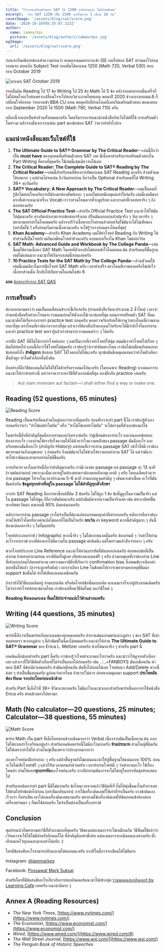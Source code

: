 ```yaml
---
title: 'รีวิวการเตรียมตัวสอบ SAT ได้ 1500 ฉบับอ่านเอง ไม่เรียนพิเศษ'
excerpt: 'จาก SAT 1250 เป็น 1500 ภายในเวลา 1 เดือน 10 วัน'
coverImage: '/assets/blog/sat/score.png'
date: '2020-10-18T05:35:07.322Z'
author:
  name: iammarkps
  picture: '/assets/blog/authors/iammarkps.jpg'
ogImage:
  url: '/assets/blog/sat/score.png'
---
```


ก่อนจะเริ่มอธิบายต้องเท้าความก่อนว่า ตอนแรกผมอยากจะเข้า ISE เลยไปสอบ SAT ธรรมดาไว้ก่อนรอบแรก ค่อยเก็บ Subject Test รอบนั้นได้คะแนน 1250 (Math 720, Verbal 530) สอบรอบ October 2019

![คะแนน SAT October 2019](/assets/blog/sat/sat-oct.png)

รอบนั้นผิด Reading ไป 17 ข้อ Writing ไป 25 ข้อ Math ไป 5 ข้อ หลังจากสอบรอบนั้นเสร็จก็ไม่ได้สนใจอะไรต่อเพราะเปลี่ยนใจจะไปสอบวิศวะภาคไทยแทน พอมาปี 2020 ช่วงกลางเทอมม.6 ก็เปลี่ยนใจอีกรอบ ว่าอยากเข้า BBA CU แทน พอคุยกับที่บ้านโอเคก็เลยเริ่มเตรียมตัวสอบ พอมาสอบรอบ September 2020 ได้ 1500 (Math 790, Verbal 710) ครับ

บล็อกนี้จะแบ่งเป็นห้าส่วนทั้งหมดนะครับ โดยเริ่มจากการแนะนำหนังสือกับเว็บไซต์ที่ใช้ การเตรียมตัวโดยรวม หลังจากนั้นจะเจาะแต่ละ part ของข้อสอบ SAT ว่าควรทำยังไงบ้าง

## แนะนำหนังสือและเว็บไซต์ที่ใช้

1. **The Ultimate Guide to SAT® Grammar by The Critical Reader**—เล่มนี้ถือว่าเป็น **must have** ของทุกคนที่เตรียมตัวสอบ SAT เลย มีเนื้อหาสำหรับการเตรียมตัวสอบใน Part Writing ที่ครบที่สุดครับ ใช้เล่มนี้เล่มเดียวจบได้เลย
2. **The Critical Reader: The Complete Guide to SAT® Reading by The Critical Reader**—เล่มนี้สำหรับคนที่ต้องการอัพคะแนน SAT Reading นะครับ ส่วนตัวผมใช้บทแรก ๆ แต่อ่านไม่จบเล่ม ถึงวันสอบก่อน ถือว่าเป็น Optional สำหรับคนที่ได้ Writing 36+ ละกันครับ
3. **SAT® Vocabulary: A New Approach by The Critical Reader**—ผมเป็นคนที่รู้สึกไม่ค่อยโอเคกับการที่ต้องมาท่องศัพท์เยอะ ๆ แบบไม่ค่อยมีเหตุผลเท่าใหร่ครับ เล่มนี้เลยดีมากตรงที่เค้าจะแนะนำเรื่อง Vocab เราว่าส่วนไหนควรที่จะดูบริบท และบางคำที่เจอบ่อยจริง ๆ ถึงค่อยท่องครับ
4. **The SAT Official Practice Test**—สำหรับ Official Practice Test แนะนำให้ใช้มันให้คุ้มนะครับ บางอันเค้าเอามาจากข้อสอบจริงเลย ปริ้นมันออกมาแล้วฝนจริง ๆ จับเวลาจริง ๆ พยายามอย่าทำในไอแพดครับ หลังจากรีวิวเนื้อหาอะไรครบแล้วค่อยเริ่มใช้มันจะได้ไม่เสียของ (อย่าลืมใช้ 1 ครั้งก่อนเริ่มอ่านเนื้อหานะครับ จะได้รู้ว่าเราอ่อนตรงไหนที่สุด)
5. **Khan Academy**—สำหรับ Khan Academy ผมใช้ทำโจทย์ Reading กับ Writing ให้ทำส่วนที่เป็นโจทย์รวมกันเหมือนโจทย์จริงนะครับ แบบแยกเรื่องใน Khan ไม่ค่อยเวิร์ค
6. **SAT Math: Advanced Guide and Workbook by The College Panda**—เล่มนี้ผมใช้ทวนเนื้อหา SAT Math ในบทที่ตัวเองยังไม่ค่อยเข้าใจในตอนม.ต้น สำหรับคนที่พื้นฐานเลขไม่แน่นมาก แนะนำให้เริ่มจากเล่มนี้ก่อนเลยครับ
7. **10 Practice Tests for the SAT Math by The College Panda**—ส่วนตัวผมใช้เล่มนี้เล่มเดียวในการฝึกโจทย์ SAT Math ครับ เวลาทำเสร็จ ตรงไหนที่เราพลาดหรือไม่เข้าใจเนื้อหาส่วนนั้น ก็กลับไปเปิดทวนในเล่มในข้อ 6

**แถม** [ข้อสอบจริงจาก SAT QAS](https://www.reddit.com/r/Sat/comments/cufsxg/all_qas_tests_and_scoring/)

## การเตรียมตัว

ต้องบอกตามตรงว่า ผมเป็นคนที่ค่อนข้างจะขี้เกียจครับ (อ่านหนังสือวันละประมาณ 2 ชั่วโมง) เวลาจะอ่านหนังสือหรือทำอะไรผมจะวางแผนก่อนให้ตัวเองใช้เวลาน้อยที่สุด แผนการเตรียมตัว SAT ที่ผมแนะนำคือให้เริ่มจากการทำ practice test ก่อนครับ พอตรวจเรียบร้อยให้เราดูว่าตรงไหนที่เราพลาดเยอะที่สุด ตรงไหนที่เราคิดว่าเราเก่งที่สุด แล้วเราก็ต้องตั้งเป้าคะแนนไว้ครับจะได้มีกำลังใจในการอ่านและทำ practice test พอเรารู้แล้วเราสามารถวางแผนคร่าว ๆ ได้ครับ

การฝึก SAT ที่ดีไม่ใช่การทำโจทย์เยอะ ๆ แต่เป็นการที่เราทำโจทย์ให้คุ้ม สมมติเราทำโจทย์ไปเรื่อย ๆ ผิดก็ปล่อยไป แบบนี้ถือว่าใช้โจทย์ไม่คุ้มครับ เราต้องรู้ว่าเราทำผิดตรงไหน เราคิดไม่เหมือนกับคนออกข้อสอบยังไง **สำคัญมาก** ข้อสอบ SAT ใช้ใจตอบไม่ได้นะครับ ทุกข้อมันมีเหตุผลเสมอว่าทำไมตัวเลือกนั้นถึงถูก ทำไมตัวเลือกอื่นถึงผิด 

อีกอย่างก็คือวิธีของคนอื่นไม่ได้ใช้ได้สำหรับเราเสมอไปนะครับ (โดยเฉพาะ Reading) บางคนอาจจะแนะนำให้เราทำอย่างนี้ แต่ว่าเราควรจะหาวิธีที่ตัวเองถนัดที่สุด ลองฝึกกับ practice เลยครับ

> Aut viam inveniam aut faciam—I shall either find a way or make one.

## Reading (52 questions, 65 minutes)

![Reading Score](/assets/blog/sat/reading-score.png)

Reading เป็นพาร์ทที่คนส่วนใหญ่บอกว่ายากที่สุดครับ ก่อนที่เราจะทำ part นี้ได้ เราต้องรู้ตัวเองก่อนครับว่าเรา "ทำได้แต่ทำไม่ทัน" หรือ "ทำไม่ได้เลยทำไม่ทัน" จะได้หาจุดที่ตัวเองต้องแก้ไข

ในพาร์ทนี้สิ่งที่สำคัญที่สุดคือการอ่านแบบวิเคราะห์ครับ ว่าผู้เขียนต้องการอะไร และคนออกข้อสอบต้องการอะไร เวลาอ่านให้เราจับใจความให้ได้ด้วยว่าใจความหลักของ passage มันคืออะไร และบริบทของมันคืออะไร (สำคัญกับ History) แต่ก่อนที่เราจะอ่าน passage SAT เข้าใจได้ดี เราต้องพยายามอ่านอังกฤษเยอะ ๆ ก่อนครับ ถึงแม้มันจะไม่ได้ช่วยให้เราตอบคำถาม SAT ได้ แต่ว่ามันจะทำให้เราชินและสามารถอ่านได้ดีขึ้นครับ 

การบริหารเวลาในพาร์ทนี้ถือว่าสำคัญมากครับ เรามีเวลาต่อ passage แค่ passage ละ 13 นาที (รวมฝนคำตอบ) เพราะฉะนั้นเวลาอยู่ในห้องสอบเราต้องคอยสังเกตุเวลาดี ๆ ครับ โดยเฉลี่ยแล้วควรอ่าน passage ให้จบในเวลาประมาณ 5-6 นาที อ่านแบบดูจุดสำคัญ ๆ เช่นพวกคำเชื่อม อะไรที่มันขัดแย้งกัน **ข้อมูลทุกอย่างที่อยู่ใน passage ไม่ได้สำคัญทุกตัวอักษร**

การทำ SAT Reading คือการหาช็อยส์ที่ผิด 3 ข้อครับ ไม่ใช่ถูก 1 ข้อ ข้อที่ดูถูกในความเป็นจริง แต่ใน passage ไม่ได้พูด ก็ถือว่ามันผิดนะครับ แต่ถ้ามันผิดจากความเป็นจริงเลย เช่น พระอาทิตย์ขึ้นทางทิศตะวันตก มาแบบนี้ 95% ผิดแน่นอนครับ 

หลักการการอ่าน passage เราไม่จำเป็นที่ต้องแปลออกหมดทุกคำที่เค้าบอกครับ หลักการคือเราต้องอ่านให้เข้าใจโดยที่บางคำแปลไม่ออกก็ไม่เป็นไรครับ **ยกเว้น** คำ keyword พวกนี้สำคัญมาก ๆ อันนี้ต้องแปลออกจริง ๆ ไม่งั้นแย่ครับ

โจทย์ประเภทกราฟ / Infographic พวกนี้จริง ๆ ไม่ได้ยากขนาดนั้นครับ ต้องอ่านดี ๆ ว่าเค้าให้อ่านอะไรจากกราฟ บางทีต้องเอาไปตีความใน passage ต่อนิดนึง แต่โดยรวมแล้วถือว่ากลาง ๆ ครับ

พวกโจทย์ประเภท Line Reference แนะนำให้อ่านบรรทัดที่มันบอกก่อนครับ ค่อยตอบข้อที่เป็นคำถาม ถ้าตอบคำถามก่อน บางทีผิดทั้งคู่เลย เสียสองคะแนนฟรี ๆ ครับ ส่วนเหตุผลที่เราต้องอ่าน Line ที่เค้าบอกก่อนไปตอบคำถาม เพราะคนเรามีสิ่งที่เรียกว่า confirmation bias ซึ่งสมมติเราเลือกคำตอบนั้นไปแล้ว (อาจจะถูกหรือผิด) เวลาเราเลือก Line ในข้อต่อไปเราจะพยายามหาเหตุที่ผิดมา support ข้อนั้นได้ ทำให้เสียคะแนนเหมือนกัน

ถ้าเรายังใช้วิธีแบบเดิมอยู่ อ่านแบบเดิม หรือคิดโจทย์ข้อนั้นแบบเดิม คะแนนเราก็จะอยู่ประมาณเดิมครับ ไม่ว่าเราทำโจทย์เยอะขนาดไหน เราต้องเปลี่ยนวิธีคิดใหม่ ลองวิธีใหม่ ๆ

**Reading Resources ที่ผมใช้ประจำจะแปะไว้ด้านล่างนะครับ**

## Writing (44 questions, 35 minutes)

![Writing Score](/assets/blog/sat/writing-score.png)

พาร์ทนี้ถือว่าเป็นพาร์ทเก็บคะแนนของทุกคนเลยครับ ถ้าเราแม่นแกรมม่าและกฎต่าง ๆ ของ SAT ที่เค้าทดสอบเรา พวกกฎต่าง ๆ นี่ถ้าพิมพ์ในนี้คงไม่หมดครับ แนะนำให้อ่าน **The Ultimate Guide to SAT® Grammar** ของ Erica L. Meltzer เลยครับ ช่วยได้มากจริง ๆ สำหรับ part นี้

เทคนิคเล็กน้อยสำหรับ part นี้ครับ เราต้องรู้ว่าโจทย์จะถามอะไรเราครับ แนะนำว่าให้ดูจากตัวเลือกเลย แล้วเราก็ใช้วิธีตัดตัวเลือกที่ไม่จำเป็นออกไปก่อนครับ เช่น . ; ,+FANBOYS มันเหมือนกัน คำตอบ SAT มีข้อเดียวเสมอครับ ถ้ามันเหมือนกัน ตัดทิ้งไปก่อนได้เลย โจทย์แนว Add/Delete พวกนี้ค่อย ๆ ทำเป็นขั้นตอนครับ ดูก่อนว่าควรไหม ถ้าควร/ไม่ควร ค่อยหาเหตุผลมา support **ประโยคมันต้อง flow จากประโยคก่อนหน้าด้วย**

สำหรับ Part นี้เล็งไว้ที่ 36+ ชีวิตจะสบายครับ ไม่มีอะไรแนะนำเยอะสำหรับพาร์ทนี้นอกจากใช้หนังสือ Erica ครับ ค่อนข้างตรงไปตรงมา

## Math (No calculator—20 questions, 25 minutes; Calculator—38 questions, 55 minutes)

![Math Score](/assets/blog/sat/math-score.png)

พาร์ท Math เป็น part ที่เด็กไทยค่อนข้างถนัดมากกว่า Verbal เนื่องจากมันเป็นเนื้อหาม.ต้น ออกไม่ได้ยากเท่าโรงเรียนอยู่แล้ว สำหรับเทคนิคพาร์ทนี้ไม่มีอะไรมากครับ **ห้ามประมาท** ส่วนใหญ่ที่ผิดกันไม่ใช่เพราะทำไม่ได้ ส่วนใหญ่เป็นเพราะว่าประมาทมากกว่า 

ลองหาโจทย์มาฝึกทำเยอะ ๆ ครับ แต่ถ้าพื้นฐานยังไม่แน่นแนะนำให้ปูพื้นฐานให้แน่นแบบ 100% ก่อน จะได้ไม่เสียโจทย์ฟรี ๆ แล้วก็จับเวลาตอนทำด้วยครับ เวลาทำอ่านโจทย์ดี ๆ ว่าเค้าถามอะไร ใช้เรื่องไหนทำ อ่านให้ครบ**ทุกบรรทัด**ของโจทย์นะครับ บางทีคำถามมันอาจจะไม่ได้อยู่ในบรรทัดสุดท้ายเสมอไป

สำหรับเทคนิคการทำ part นี้มีไม่มากครับ ข้อไหนเวลาเจอแล้ววิธีคิดที่เร็วไม่ได้พุ่งขึ้นมาในหัวเราเลย ให้ข้ามไปทำข้อต่อไปก่อน (อย่าลืมกลับมาทำ) การใช้เครื่องคิดเลขก็ใช้เท่าที่จำเป็นครับ บางข้อคิดเองเร็วกว่า ก็อย่าเสียเวลาไปกดเครื่องคิดเลขนานครับ พยายามใช้เครื่องคิดเลขให้ชินก่อนเข้าห้องสอบ เครื่องธรรมดา ๆ ก็พอใช้สอบครับ ไม่จำเป็นต้องเป็นเครื่องกราฟ


## Conclusion

สุดท้ายแล้วก็พยายามหาวิธีที่ตัวเองชอบที่สุดครับ วิธีของแต่ละคนอาจจะไม่เหมือนกัน วิธีที่ผมใช้แล้วว่าเวิร์คอาจจะใช้ได้ไม่ดีสำหรับอีกคนก็ได้ ที่สำคัญคืออย่าพึ่งท้อ แต่ละคนอาจจะถนัดคนละอย่างครับ ตั้งเป้าหมายไว้ทุกคนสามารถทำได้ครับ :)

ใครมีข้อสงสัยอะไรสามารถทักมาถามได้ตลอดนะครับ บางทีในนี้อาจจะเขียนได้ไม่ดีมาก

Instagram: [@iammarkps](https://www.instagram.com/iammarkps/)

Facebook: [Possawat Mark Suksai](https://www.facebook.com/markposswat/)

สำหรับใครที่มีข้อสงสัยอะไรเกี่ยวกับการสอบอินเตอร์แนะนำให้เข้ากลุ่ม [รวมพลคนสอบอินเตอร์ by Learning Cafe](https://www.facebook.com/groups/1669234313171472) เลยครับ แนะนำดีมาก ๆ

## Annex A (Reading Resources)

- *The New York Times*, [https://www.nytimes.com/](https://www.nytimes.com/)
- *The Economist*, [https://www.economist.com/](https://www.economist.com/)
- *Wired*, [https://www.wired.com/](https://www.wired.com/#)
- *The Wall Street Journal*, [https://www.wsj.com/](https://www.wsj.com/)
- *The Penguin Book of Historic Speeches*





